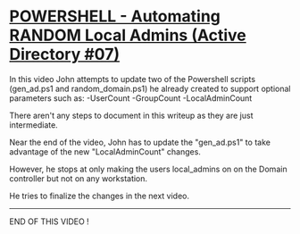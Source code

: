 # [POWERSHELL - Automating RANDOM Local Admins (Active Directory #07)](https://www.youtube.com/watch?v=yIXTPpluHVo)
In this video John attempts to update two of the Powershell scripts (gen_ad.ps1 and random_domain.ps1) he already created to support optional parameters such as:
-UserCount
-GroupCount
-LocalAdminCount

There aren't any steps to document in this writeup as they are just intermediate.

Near the end of the video, John has to update the "gen_ad.ps1" to take advantage of the new "LocalAdminCount" changes.

However, he stops at only making the users local_admins on on the Domain controller but not on any workstation.

He tries to finalize the changes in the next video.

---
END OF THIS VIDEO !